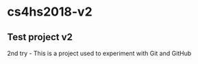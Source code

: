 # cs4hs2018-v2
## Test project v2
2nd try - This is a project used to experiment with Git and GitHub
